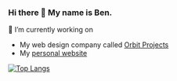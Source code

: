 ### Hi there 👋 My name is Ben.

🔭 I’m currently working on
* My web design company called [Orbit Projects](https://orbitprojects.github.io/)
* My [personal website](https://benmasel.github.io)

<!-- 🌱 I’m currently learning -->

 <!-- <p float="left">
  <img src="https://www.flaticon.com/svg/vstatic/svg/2721/2721267.svg?token=exp=1612515696~hmac=961992d1a081b0ebede8f6973b0de896" alt="html" width="75px" height="75px">
  <img src="https://www.flaticon.com/svg/vstatic/svg/2721/2721214.svg?token=exp=1612515696~hmac=2171d0af71f97b881f5db4da1ab36cb2" alt="css" width="75px" height="75px">
  <img src="https://www.flaticon.com/svg/vstatic/svg/2721/2721272.svg?token=exp=1612515696~hmac=37774fc8083a2f451cf2f616abf22006" alt="js" width="75px" height="75px">
  <img src="https://www.flaticon.com/svg/vstatic/svg/2721/2721194.svg?token=exp=1612516358~hmac=03c0e03b7df17983bc5f40e02adbaf51" alt="cs" width="75px" height="75px">
</p> -->

<!-- [![Anurag's GitHub stats](https://github-readme-stats.vercel.app/api?username=BenMasel&show_icons=true)](https://github.com/anuraghazra/github-readme-stats) -->
[![Top Langs](https://github-readme-stats.vercel.app/api/top-langs/?username=BenMasel&layout=compact)](https://github.com/anuraghazra/github-readme-stats)

<!-- <sub><sub float="left">Icons made by <a href="https://www.flaticon.com/authors/flat-icons" title="Flat Icons">Flat Icons</a> from <a href="https://www.flaticon.com/" title="Flaticon">www.flaticon.com</a></sub></sub> -->

